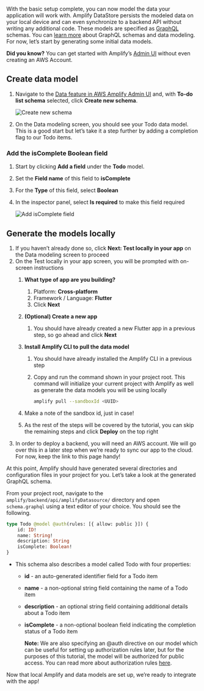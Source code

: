 With the basic setup complete, you can now model the data your application will work with. Amplify DataStore persists the modeled data on your local device and can even synchronize to a backend API without writing any additional code. These models are specified as [GraphQL](http://graphql.org/) schemas. You can [learn more](~/cli/graphql-transformer/overview.md) about GraphQL schemas and data modeling. For now, let’s start by generating some initial data models.

<amplify-callout>

**Did you know?** You can get started with Amplify’s [Admin UI](https://sandbox.amplifyapp.com/) without even creating an AWS Account.

</amplify-callout>

## Create data model

1. Navigate to the [Data feature in AWS Amplify Admin UI](https://sandbox.amplifyapp.com/start#datastore) and, with **To-do list schema** selected, click **Create new schema**.

    ![Create new schema](~/images/lib/getting-started/flutter/generate-model-admin-ui-create.png)

2. On the Data modeling screen, you should see your Todo data model.  This is a good start but let’s take it a step further by adding a completion flag to our Todo items.

### Add the isComplete Boolean field

1. Start by clicking **Add a field** under the **Todo** model.
2. Set the **Field name** of this field to **isComplete**
3. For the **Type** of this field, select **Boolean**
4. In the inspector panel, select **Is required** to make this field required

    ![Add isComplete field](~/images/lib/getting-started/flutter/generate-model-admin-ui-isComplete-field.png)

## Generate the models locally

1. If you haven’t already done so, click **Next: Test locally in your app** on the Data modeling screen to proceed
2. On the Test locally in your app screen, you will be prompted with on-screen instructions
    1. **What type of app are you building?**
        1. Platform: **Cross-platform**
        2. Framework / Language: **Flutter**
        3. Click **Next**
    2. **(Optional) Create a new app**
        1. You should have already created a new Flutter app in a previous step, so go ahead and click **Next**
    3. **Install Amplify CLI to pull the data model**
        1. You should have already installed the Amplify CLI in a previous step
        2. Copy and run the command shown in your project root. This command will initialize your current project with Amplify as well as generate the data models you will be using locally
            
            ```bash
            amplify pull --sandboxId <UUID>
            ```
            
    4. Make a note of the sandbox id, just in case!
    5. As the rest of the steps will be covered by the tutorial, you can skip the remaining steps and click **Deploy** on the top right
3. In order to deploy a backend, you will need an AWS account. We will go over this in a later step when we’re ready to sync our app to the cloud. For now, keep the link to this page handy!

At this point, Amplify should have generated several directories and configuration files in your project for you. Let’s take a look at the generated GraphQL schema.

From your project root, navigate to the `amplify/backend/api/amplifyDatasource/` directory and open `schema.graphql` using a text editor of your choice. You should see the following.

```graphql
type Todo @model @auth(rules: [{ allow: public }]) {
    id: ID!
    name: String!
    description: String
    isComplete: Boolean!
}
```

- This schema also describes a model called Todo with four properties:
    - **id** - an auto-generated identifier field for a Todo item
    - **name** - a non-optional string field containing the name of a Todo item
    - **description** - an optional string field containing additional details about a Todo item
    - **isComplete** - a non-optional boolean field indicating the completion status of a Todo item

        <amplify-callout>

        **Note:** We are also specifying an @auth directive on our model which can be useful for setting up authorization rules later, but for the purposes of this tutorial, the model will be authorized for public access. You can read more about authorization rules [here](https://docs.amplify.aws/lib/datastore/setup-auth-rules/q/platform/flutter).

        </amplify-callout>

Now that local Amplify and data models are set up, we’re ready to integrate with the app!